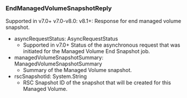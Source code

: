 ### EndManagedVolumeSnapshotReply
Supported in v7.0+
  v7.0-v8.0:
  v8.1+: Response for end managed volume snapshot.

- asyncRequestStatus: AsyncRequestStatus
  - Supported in v7.0+
  Status of the asynchronous request that was initiated for the Managed Volume End Snapshot job.
- managedVolumeSnapshotSummary: ManagedVolumeSnapshotSummary
  - Summary of the Managed Volume snapshot.
- rscSnapshotId: System.String
  - RSC Snapshot ID of the snapshot that  will be created for this Managed Volume.

